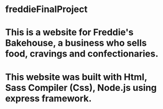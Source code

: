# freddieFinalProject
# This is a website for Freddie's Bakehouse, a business who sells food, cravings and confectionaries.
# This website was built with Html, Sass Compiler (Css), Node.js using express framework.
